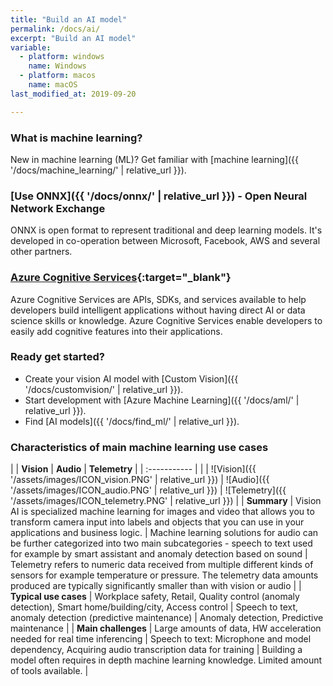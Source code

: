 ```yaml
---
title: "Build an AI model"
permalink: /docs/ai/
excerpt: "Build an AI model"
variable:
  - platform: windows
    name: Windows
  - platform: macos
    name: macOS
last_modified_at: 2019-09-20

---
```


### What is machine learning?

New in machine learning (ML)? Get familiar with [machine learning]({{ '/docs/machine_learning/' | relative_url }}).

### [Use ONNX]({{ '/docs/onnx/' | relative_url }}) - Open Neural Network Exchange

ONNX is open format to represent traditional and deep learning models. It's developed in co-operation between Microsoft, Facebook, AWS and several other partners. 

### [Azure Cognitive Services](https://docs.microsoft.com/en-us/azure/cognitive-services/welcome){:target="_blank"}

Azure Cognitive Services are APIs, SDKs, and services available to help developers build intelligent applications without having direct AI or data science skills or knowledge. Azure Cognitive Services enable developers to easily add cognitive features into their applications. 

### Ready get started?

- Create your vision AI model with [Custom Vision]({{ '/docs/customvision/' | relative_url }}).
- Start development with [Azure Machine Learning]({{ '/docs/aml/' | relative_url }}).
- Find [AI models]({{ '/docs/find_ml/' | relative_url }}).

### Characteristics of main machine learning use cases

| | **Vision** | **Audio** | **Telemetry** |
| :----------- |
| | ![Vision]({{ '/assets/images/ICON_vision.PNG' | relative_url }}) | ![Audio]({{ '/assets/images/ICON_audio.PNG' | relative_url }}) | ![Telemetry]({{ '/assets/images/ICON_telemetry.PNG' | relative_url }}) |
| **Summary** | Vision AI is specialized machine learning for images and video that allows you to transform camera input into labels and objects that you can use in your applications and business logic. | Machine learning solutions for audio can be further categorized into two main subcategories - speech to text used for example by smart assistant and anomaly detection based on sound | Telemetry refers to numeric data received from multiple different kinds of sensors for example temperature or pressure. The telemetry data amounts produced are typically significantly smaller than with vision or audio |
| **Typical use cases** | Workplace safety, Retail, Quality control (anomaly detection), Smart home/building/city, Access control | Speech to text, anomaly detection (predictive maintenance) | Anomaly detection, Predictive maintenance |
| **Main challenges** | Large amounts of data, HW acceleration needed for real time inferencing | Speech to text: Microphone and model dependency, Acquiring audio transcription data for training | Building a model often requires in depth machine learning knowledge. Limited amount of tools available. |

